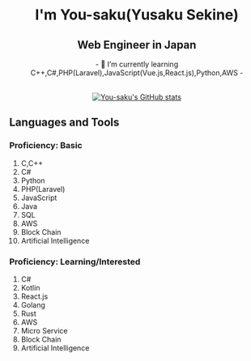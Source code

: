 <h1 align="center">I'm You-saku(Yusaku Sekine)</h1>
<h2 align="center">Web Engineer in Japan</h2>
<center>
- 🌱 I’m currently learning C++,C#,PHP(Laravel),JavaScript(Vue.js,React.js),Python,AWS
- 
<br><br>

[![You-saku's GitHub stats](https://github-readme-stats.vercel.app/api?username=You-saku&show_icons=true&theme=tokyonight)](https://github.com/anuraghazra/github-readme-stats)
</center>

<h2>Languages and Tools</h2>
<h3>Proficiency: Basic</h3>

1. C,C++
2. C#
3. Python
4. PHP(Laravel)
5. JavaScript
6. Java
7. SQL
8. AWS
9. Block Chain
10. Artificial Intelligence

<h3>Proficiency: Learning/Interested</h3>

1. C#
2. Kotlin
3. React.js
4. Golang
5. Rust
6. AWS
7. Micro Service
8. Block Chain
9. Artificial Intelligence

<br>

